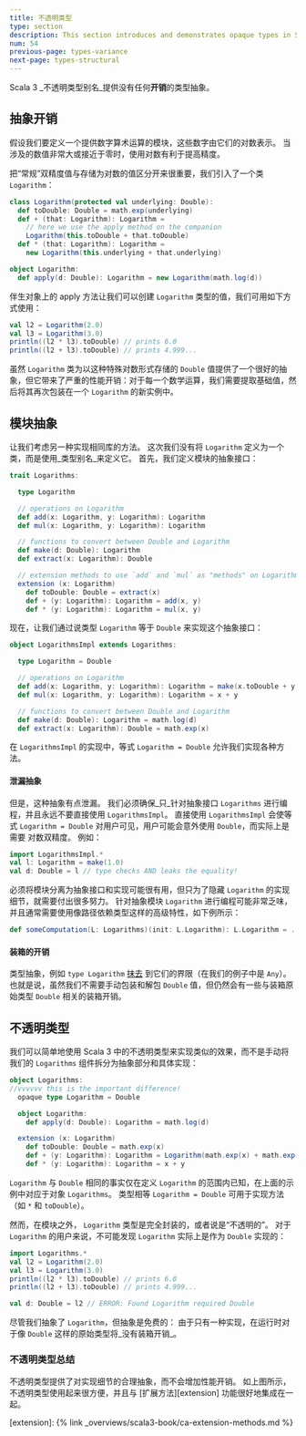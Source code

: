 ```yaml
---
title: 不透明类型
type: section
description: This section introduces and demonstrates opaque types in Scala 3.
num: 54
previous-page: types-variance
next-page: types-structural
---
```



Scala 3 _不透明类型别名_提供没有任何**开销**的类型抽象。

## 抽象开销

假设我们要定义一个提供数字算术运算的模块，这些数字由它们的对数表示。
当涉及的数值非常大或接近于零时，使用对数有利于提高精度。

把“常规”双精度值与存储为对数的值区分开来很重要，我们引入了一个类 `Logarithm`：

```scala
class Logarithm(protected val underlying: Double):
  def toDouble: Double = math.exp(underlying)
  def + (that: Logarithm): Logarithm =
    // here we use the apply method on the companion
    Logarithm(this.toDouble + that.toDouble)
  def * (that: Logarithm): Logarithm =
    new Logarithm(this.underlying + that.underlying)

object Logarithm:
  def apply(d: Double): Logarithm = new Logarithm(math.log(d))
```

伴生对象上的 apply 方法让我们可以创建 `Logarithm` 类型的值，我们可用如下方式使用：

```scala
val l2 = Logarithm(2.0)
val l3 = Logarithm(3.0)
println((l2 * l3).toDouble) // prints 6.0
println((l2 + l3).toDouble) // prints 4.999...
```

虽然 `Logarithm` 类为以这种特殊对数形式存储的 `Double` 值提供了一个很好的抽象，但它带来了严重的性能开销：对于每一个数学运算，我们需要提取基础值，然后将其再次包装在一个 `Logarithm` 的新实例中。

## 模块抽象

让我们考虑另一种实现相同库的方法。
这次我们没有将 `Logarithm` 定义为一个类，而是使用_类型别名_来定义它。
首先，我们定义模块的抽象接口：

```scala
trait Logarithms:

  type Logarithm

  // operations on Logarithm
  def add(x: Logarithm, y: Logarithm): Logarithm
  def mul(x: Logarithm, y: Logarithm): Logarithm

  // functions to convert between Double and Logarithm
  def make(d: Double): Logarithm
  def extract(x: Logarithm): Double

  // extension methods to use `add` and `mul` as "methods" on Logarithm
  extension (x: Logarithm)
    def toDouble: Double = extract(x)
    def + (y: Logarithm): Logarithm = add(x, y)
    def * (y: Logarithm): Logarithm = mul(x, y)
```

现在，让我们通过说类型 `Logarithm` 等于 `Double` 来实现这个抽象接口：

```scala
object LogarithmsImpl extends Logarithms:

  type Logarithm = Double

  // operations on Logarithm
  def add(x: Logarithm, y: Logarithm): Logarithm = make(x.toDouble + y.toDouble)
  def mul(x: Logarithm, y: Logarithm): Logarithm = x + y

  // functions to convert between Double and Logarithm
  def make(d: Double): Logarithm = math.log(d)
  def extract(x: Logarithm): Double = math.exp(x)
```

在 `LogarithmsImpl` 的实现中，等式 `Logarithm = Double` 允许我们实现各种方法。

#### 泄漏抽象

但是，这种抽象有点泄漏。
我们必须确保_只_针对抽象接口 `Logarithms` 进行编程，并且永远不要直接使用 `LogarithmsImpl`。
直接使用 `LogarithmsImpl` 会使等式 `Logarithm = Double` 对用户可见，用户可能会意外使用 `Double`，而实际上是需要 对数双精度。
例如：

```scala
import LogarithmsImpl.*
val l: Logarithm = make(1.0)
val d: Double = l // type checks AND leaks the equality!
```

必须将模块分离为抽象接口和实现可能很有用，但只为了隐藏 `Logarithm` 的实现细节，就需要付出很多努力。
针对抽象模块 `Logarithm` 进行编程可能非常乏味，并且通常需要使用像路径依赖类型这样的高级特性，如下例所示：

```scala
def someComputation(L: Logarithms)(init: L.Logarithm): L.Logarithm = ...
```

#### 装箱的开销

类型抽象，例如 `type Logarithm` [抹去](https://www.scala-lang.org/files/archive/spec/2.13/03-types.html#type-erasure) 到它们的界限（在我们的例子中是 `Any`）。
也就是说，虽然我们不需要手动包装和解包 `Double` 值，但仍然会有一些与装箱原始类型 `Double` 相关的装箱开销。

## 不透明类型

我们可以简单地使用 Scala 3 中的不透明类型来实现类似的效果，而不是手动将我们的 `Logarithms` 组件拆分为抽象部分和具体实现：

```scala
object Logarithms:
//vvvvvv this is the important difference!
  opaque type Logarithm = Double

  object Logarithm:
    def apply(d: Double): Logarithm = math.log(d)

  extension (x: Logarithm)
    def toDouble: Double = math.exp(x)
    def + (y: Logarithm): Logarithm = Logarithm(math.exp(x) + math.exp(y))
    def * (y: Logarithm): Logarithm = x + y
```

`Logarithm` 与 `Double` 相同的事实仅在定义 `Logarithm` 的范围内已知，在上面的示例中对应于对象 `Logarithms`。
类型相等 `Logarithm = Double` 可用于实现方法（如 `*` 和 `toDouble`）。

然而，在模块之外， `Logarithm` 类型是完全封装的，或者说是“不透明的”。 对于 `Logarithm` 的用户来说，不可能发现 `Logarithm` 实际上是作为 `Double` 实现的：

```scala
import Logarithms.*
val l2 = Logarithm(2.0)
val l3 = Logarithm(3.0)
println((l2 * l3).toDouble) // prints 6.0
println((l2 + l3).toDouble) // prints 4.999...

val d: Double = l2 // ERROR: Found Logarithm required Double
```

尽管我们抽象了 `Logarithm`，但抽象是免费的：
由于只有一种实现，在运行时对于像 `Double` 这样的原始类型将_没有装箱开销_。

### 不透明类型总结

不透明类型提供了对实现细节的合理抽象，而不会增加性能开销。
如上图所示，不透明类型使用起来很方便，并且与 [扩展方法][extension] 功能很好地集成在一起。

[extension]: {% link _overviews/scala3-book/ca-extension-methods.md %}
